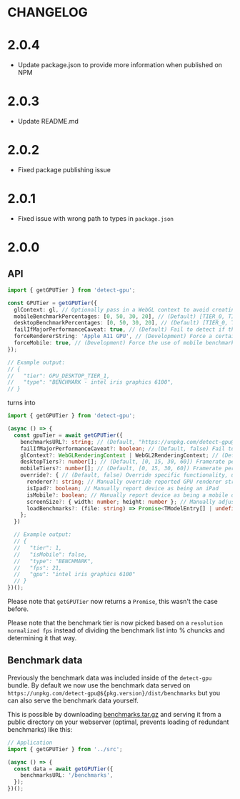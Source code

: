 # CHANGELOG

# 2.0.4

- Update package.json to provide more information when published on NPM

# 2.0.3

- Update README.md

# 2.0.2

- Fixed package publishing issue

# 2.0.1

- Fixed issue with wrong path to types in `package.json`

# 2.0.0

## API

```ts
import { getGPUTier } from 'detect-gpu';

const GPUTier = getGPUTier({
  glContext: gl, // Optionally pass in a WebGL context to avoid creating a temporary one internally
  mobileBenchmarkPercentages: [0, 50, 30, 20], // (Default) [TIER_0, TIER_1, TIER_2, TIER_3]
  desktopBenchmarkPercentages: [0, 50, 30, 20], // (Default) [TIER_0, TIER_1, TIER_2, TIER_3]
  failIfMajorPerformanceCaveat: true, // (Default) Fail to detect if the WebGL implementation determines the performance would be dramatically lower than the equivalent OpenGL implementation
  forceRendererString: 'Apple A11 GPU', // (Development) Force a certain renderer string
  forceMobile: true, // (Development) Force the use of mobile benchmarking scores
});

// Example output:
// {
//   "tier": GPU_DESKTOP_TIER_1,
//   "type": "BENCHMARK - intel iris graphics 6100",
// }
```

turns into

```ts
import { getGPUTier } from 'detect-gpu';

(async () => {
  const gpuTier = await getGPUTier({
    benchmarksURL?: string; // (Default, "https://unpkg.com/detect-gpu@${PKG_VERSION}/dist/benchmarks") Provide location of where to access benchmark data
    failIfMajorPerformanceCaveat?: boolean; // (Default, false) Fail to detect if the WebGL implementation determines the performance would be dramatically lower than the equivalent OpenGL
    glContext?: WebGLRenderingContext | WebGL2RenderingContext; // (Default, undefined) Optionally pass in a WebGL context to avoid creating a temporary one internally
    desktopTiers?: number[]; // (Default, [0, 15, 30, 60]) Framerate per tier
    mobileTiers?: number[]; // (Default, [0, 15, 30, 60]) Framerate per tier
    override?: { // (Default, false) Override specific functionality, useful for development
      renderer?: string; // Manually override reported GPU renderer string
      isIpad?: boolean; // Manually report device as being an iPad
      isMobile?: boolean; // Manually report device as being a mobile device
      screenSize?: { width: number; height: number }; // Manually adjust reported screenSize
      loadBenchmarks?: (file: string) => Promise<TModelEntry[] | undefined>; // Optionally modify method for loading benchmark data
    };
  })

  // Example output:
  // {
  //   "tier": 1,
  //   "isMobile": false,
  //   "type": "BENCHMARK",
  //   "fps": 21,
  //   "gpu": "intel iris graphics 6100"
  // }
})();
```

Please note that `getGPUTier` now returns a `Promise`, this wasn't the case before.

Please note that the benchmark tier is now picked based on a `resolution normalized fps` instead of dividing the benchmark list into % chuncks and determining it that way.

## Benchmark data

Previously the benchmark data was included inside of the `detect-gpu` bundle. By default we now use the benchmark data served on `https://unpkg.com/detect-gpu@${pkg.version}/dist/benchmarks` but you can also serve the benchmark data yourself.

This is possible by downloading [benchmarks.tar.gz](https://github.com/TimvanScherpenzeel/detect-gpu/raw/master/benchmarks.tar.gz) and serving it from a public directory on your webserver (optimal, prevents loading of redundant benchmarks) like this:

```ts
// Application
import { getGPUTier } from '../src';

(async () => {
  const data = await getGPUTier({
    benchmarksURL: '/benchmarks',
  });
})();
```
